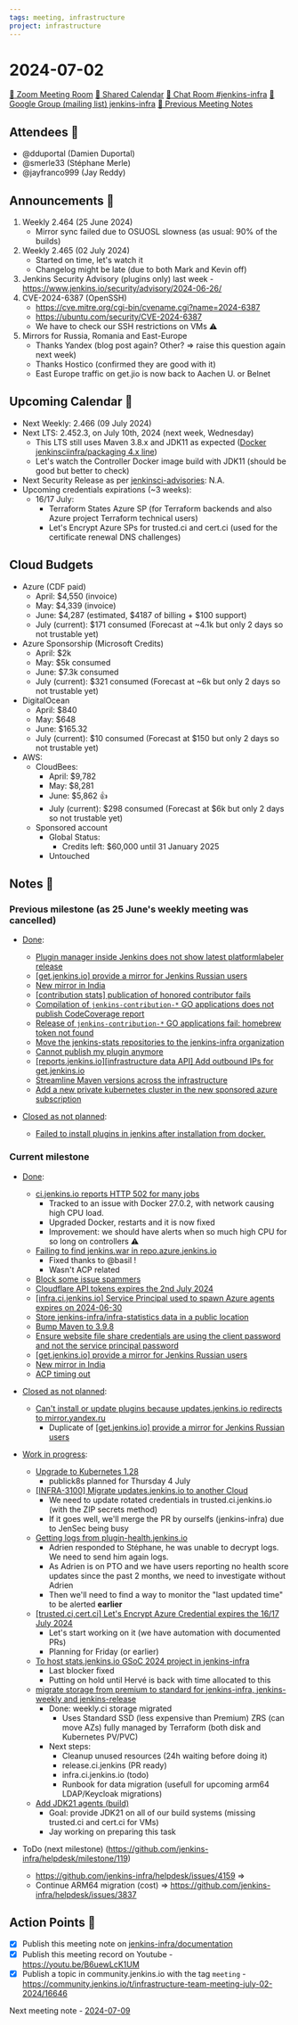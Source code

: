```yaml
---
tags: meeting, infrastructure
project: infrastructure
---
```

<!-- markdownlint-disable MD026-->

# 2024-07-02

[:movie_camera: Zoom Meeting Room](https://zoom.us/j/92454301214?pwd=aEVoUi9EanpaakN3L1ZxRlpDQk5Ddz09)
[:calendar: Shared Calendar](https://jenkins.io/event-calendar/)
[:speech_balloon: Chat Room #jenkins-infra](https://matrix.to/#/#jenkins-infra:matrix.org)
[:email: Google Group (mailing list) jenkins-infra](https://groups.google.com/g/jenkins-infra)
[🧠 Previous Meeting Notes](https://github.com/jenkins-infra/documentation/blob/main/meetings/2024-06-18.md)

## Attendees 👥

* @dduportal (Damien Duportal)
* @smerle33 (Stéphane Merle)
* @jayfranco999 (Jay Reddy)

## Announcements :loudspeaker:

1. Weekly 2.464 (25 June 2024)
    * Mirror sync failed due to OSUOSL slowness (as usual: 90% of the builds)
2. Weekly 2.465 (02 July 2024)
    * Started on time, let's watch it
    * Changelog might be late (due to both Mark and Kevin off)
3. Jenkins Security Advisory (plugins only) last week - https://www.jenkins.io/security/advisory/2024-06-26/
4. CVE-2024-6387 (OpenSSH)
    * https://cve.mitre.org/cgi-bin/cvename.cgi?name=2024-6387
    * https://ubuntu.com/security/CVE-2024-6387
    * We have to check our SSH restrictions on VMs :warning: 
5. Mirrors for Russia, Romania and East-Europe
    * Thanks Yandex (blog post again? Other? => raise this question again next week)
    * Thanks Hostico (confirmed they are good with it)
    * East Europe traffic on get.jio is now back to Aachen U. or Belnet

## Upcoming Calendar 📆

* Next Weekly: 2.466 (09 July 2024)
* Next LTS: 2.452.3, on July 10th, 2024 (next week, Wednesday)
    * This LTS still uses Maven 3.8.x and JDK11 as expected ([Docker jenkinsciinfra/packaging 4.x line](https://github.com/jenkins-infra/release/blob/87d25c87a8b726d115cb1e8e2c104e3a153acbc0/PodTemplates.d/release-linux.yaml#L10))
    * Let's watch the Controller Docker image build with JDK11 (should be good but better to check)
* Next Security Release as per [jenkinsci-advisories](https://groups.google.com/g/jenkinsci-advisories): N.A.
* Upcoming credentials expirations (~3 weeks):
    * 16/17 July: 
        * Terraform States Azure SP (for Terraform backends and also Azure project Terraform technical users)
        * Let's Encrypt Azure SPs for trusted.ci and cert.ci (used for the certificate renewal DNS challenges)

## Cloud Budgets

* Azure (CDF paid)
    * April: $4,550 (invoice)
    * May: $4,339 (invoice)
    * June: $4,287 (estimated, $4187 of billing + $100 support)
    * July (current): $171 consumed (Forecast at ~4.1k but only 2 days so not trustable yet)
* Azure Sponsorship (Microsoft Credits)
    * April: $2k
    * May: $5k consumed
    * June: $7.3k consumed
    * July (current): $321 consumed (Forecast at ~6k but only 2 days so not trustable yet)
* DigitalOcean
    * April: $840
    * May: $648
    * June: $165.32
    * July (current): $10 consumed (Forecast at $150 but only 2 days so not trustable yet)
* AWS:
    * CloudBees:
        * April: $9,782
        * May: $8,281
        * June: $5,862 :+1: 
        * July (current): $298 consumed (Forecast at $6k but only 2 days so not trustable yet)
    * Sponsored account
        * Global Status:
            * Credits left: $60,000 until 31 January 2025
        * Untouched

## Notes :book:

### Previous milestone (as 25 June's weekly meeting was cancelled)

* [Done](https://github.com/jenkins-infra/helpdesk/milestone/117?closed=1):
    * [Plugin manager inside Jenkins does not show latest platformlabeler release](https://github.com/jenkins-infra/helpdesk/issues/4148)
    * [[get.jenkins.io] provide a mirror for Jenkins Russian users](https://github.com/jenkins-infra/helpdesk/issues/4147)
    * [New mirror in India](https://github.com/jenkins-infra/helpdesk/issues/4145)
    * [[contribution stats] publication of honored contributor fails](https://github.com/jenkins-infra/helpdesk/issues/4143)
    * [Compilation of `jenkins-contribution-*` GO applications does not publish CodeCoverage report](https://github.com/jenkins-infra/helpdesk/issues/4142)
    * [Release of `jenkins-contribution-*` GO applications fail: homebrew token not found](https://github.com/jenkins-infra/helpdesk/issues/4141)
    * [Move the jenkins-stats repositories to the jenkins-infra organization](https://github.com/jenkins-infra/helpdesk/issues/4017)
    * [Cannot publish my plugin anymore](https://github.com/jenkins-infra/helpdesk/issues/4133)
    * [[reports.jenkins.io][infrastructure data API] Add outbound IPs for get.jenkins.io](https://github.com/jenkins-infra/helpdesk/issues/4114)
    * [Streamline Maven versions across the infrastructure](https://github.com/jenkins-infra/helpdesk/issues/4110)
    * [Add a new private kubernetes cluster in the new sponsored azure subscription](https://github.com/jenkins-infra/helpdesk/issues/3923)

* [Closed as not planned](https://github.com/jenkins-infra/helpdesk/milestone/117?closed=1):
    * [Failed to install plugins in jenkins after installation from docker.](https://github.com/jenkins-infra/helpdesk/issues/4146)

### Current milestone

* [Done](https://github.com/jenkins-infra/helpdesk/milestone/118?closed=1):
    * [ci.jenkins.io reports HTTP 502 for many jobs](https://github.com/jenkins-infra/helpdesk/issues/4158)
        * Tracked to an issue with Docker 27.0.2, with network causing high CPU load.
        * Upgraded Docker, restarts and it is now fixed
        * Improvement: we should have alerts when so much high CPU for so long on controllers ⚠️
    * [Failing to find jenkins.war in repo.azure.jenkins.io](https://github.com/jenkins-infra/helpdesk/issues/4157)
        * Fixed thanks to @basil !
        * Wasn't ACP related
    * [Block some issue spammers](https://github.com/jenkins-infra/helpdesk/issues/4156)
    * [Cloudflare API tokens expires the 2nd July 2024](https://github.com/jenkins-infra/helpdesk/issues/4155)
    * [[infra.ci.jenkins.io] Service Principal used to spawn Azure agents expires on 2024-06-30](https://github.com/jenkins-infra/helpdesk/issues/4154)
    * [Store jenkins-infra/infra-statistics data in a public location](https://github.com/jenkins-infra/helpdesk/issues/4151)
    * [Bump Maven to 3.9.8](https://github.com/jenkins-infra/helpdesk/issues/4150)
    * [Ensure website file share credentials are using the client password and not the service principal password](https://github.com/jenkins-infra/helpdesk/issues/4149)
    * [[get.jenkins.io] provide a mirror for Jenkins Russian users](https://github.com/jenkins-infra/helpdesk/issues/4147)
    * [New mirror in India](https://github.com/jenkins-infra/helpdesk/issues/4145)
    * [ACP timing out](https://github.com/jenkins-infra/helpdesk/issues/4134)

* [Closed as not planned](https://github.com/jenkins-infra/helpdesk/milestone/118?closed=1):
    * [Can't install or update plugins because updates.jenkins.io redirects to mirror.yandex.ru](https://github.com/jenkins-infra/helpdesk/issues/4160)
        * Duplicate of [[get.jenkins.io] provide a mirror for Jenkins Russian users](https://github.com/jenkins-infra/helpdesk/issues/4147)

* [Work in progress](https://github.com/jenkins-infra/helpdesk/milestone/118):
    * [Upgrade to Kubernetes 1.28](https://github.com/jenkins-infra/helpdesk/issues/4144)
        * publick8s planned for Thursday 4 July
    * [[INFRA-3100] Migrate updates.jenkins.io to another Cloud](https://github.com/jenkins-infra/helpdesk/issues/2649)
        * We need to update rotated credentials in trusted.ci.jenkins.io (with the ZIP secrets method)
        * If it goes well, we'll merge the PR by ourselfs (jenkins-infra) due to JenSec being busy
    * [Getting logs from plugin-health.jenkins.io](https://github.com/jenkins-infra/helpdesk/issues/4152)
        * Adrien responded to Stéphane, he was unable to decrypt logs. We need to send him again logs.
        * As Adrien is on PTO and we have users reporting no health score updates since the past 2 months, we need to investigate without Adrien
        * Then we'll need to find a way to monitor the "last updated time" to be alerted **earlier**
    * [[trusted.ci,cert.ci] Let's Encrypt Azure Credential expires the 16/17 July 2024](https://github.com/jenkins-infra/helpdesk/issues/4153)
        * Let's start working on it (we have automation with documented PRs)
        * Planning for Friday (or earlier)
    * [To host stats.jenkins.io GSoC 2024 project in jenkins-infra](https://github.com/jenkins-infra/helpdesk/issues/4132)
        * Last blocker fixed
        * Putting on hold until Hervé is back with time allocated to this
    * [migrate storage from premium to standard for jenkins-infra, jenkins-weekly and jenkins-release](https://github.com/jenkins-infra/helpdesk/issues/4044)
        * Done: weekly.ci storage migrated
            * Uses Standard SSD (less expensive than Premium) ZRS (can move AZs) fully managed by Terraform (both disk and Kubernetes PV/PVC)
        * Next steps:
            * Cleanup unused resources (24h waiting before doing it)
            * release.ci.jenkins (PR ready)
            * infra.ci.jenkins.io (todo)
            * Runbook for data migration (usefull for upcoming arm64 LDAP/Keycloak migrations)
    * [Add JDK21 agents (build)](https://github.com/jenkins-infra/helpdesk/issues/4124)
        * Goal: provide JDK21 on all of our build systems (missing trusted.ci and cert.ci for VMs)
        * Jay working on preparing this task

* ToDo (next milestone) (https://github.com/jenkins-infra/helpdesk/milestone/119)
    * https://github.com/jenkins-infra/helpdesk/issues/4159 =>
    * Continue ARM64 migration (cost) => https://github.com/jenkins-infra/helpdesk/issues/3837
 
## Action Points :muscle:

<!-- How To: https://github.com/jenkins-infra/runbooks/tree/main/meetings -->
* [x] Publish this meeting note on [jenkins-infra/documentation](https://github.com/jenkins-infra/documentation) 
* [x] Publish this meeting record on Youtube - https://youtu.be/B6uewLcK1UM
* [x] Publish a topic in community.jenkins.io with the tag `meeting` - https://community.jenkins.io/t/infrastructure-team-meeting-july-02-2024/16646

Next meeting note - [2024-07-09](https://github.com/jenkins-infra/documentation/blob/main/meetings/2024-07-09.md) 